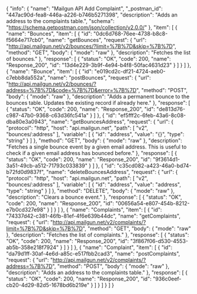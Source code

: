 {
  "info": {
    "name": "Mailgun API Add Complaint",
    "_postman_id": "447ac90d-fea8-446a-a226-b746b5271398",
    "description": "Adds an address to the complaints table.",
    "schema": "https://schema.getpostman.com/json/collection/v2.0.0/"
  },
  "item": [
    {
      "name": "Bounces",
      "item": [
        {
          "id": "0dc6d768-76ee-4738-b8c8-f5664e717cb0",
          "name": "getBounces",
          "request": {
            "url": "http://api.mailgun.net/v2/bounces/?limit=%7B%7D&skip=%7B%7D",
            "method": "GET",
            "body": {
              "mode": "raw"
            },
            "description": "Fetches the list of bounces."
          },
          "response": [
            {
              "status": "OK",
              "code": 200,
              "name": "Response_200",
              "id": "13d4e229-3b9f-4e94-b4f8-50fac4631d23"
            }
          ]
        }
      ]
    },
    {
      "name": "Bounce",
      "item": [
        {
          "id": "e019cd2c-df21-4724-aeb0-c7ebb8da552a",
          "name": "postBounces",
          "request": {
            "url": "http://api.mailgun.net/v2/bounces/?address=%7B%7D&code=%7B%7D&error=%7B%7D",
            "method": "POST",
            "body": {
              "mode": "raw"
            },
            "description": "Adds a permanent bounce to the bounces table. Updates the existing record if already here."
          },
          "response": [
            {
              "status": "OK",
              "code": 200,
              "name": "Response_200",
              "id": "de813d76-c987-47b0-9368-c63d36fc541a"
            }
          ]
        },
        {
          "id": "ef5fff2c-6feb-43a6-8c08-dba80e3a0943",
          "name": "getBouncesAddress",
          "request": {
            "url": {
              "protocol": "http",
              "host": "api.mailgun.net",
              "path": [
                "v2",
                "bounces/:address"
              ],
              "variable": [
                {
                  "id": "address",
                  "value": "{}",
                  "type": "string"
                }
              ]
            },
            "method": "GET",
            "body": {
              "mode": "raw"
            },
            "description": "Fetches a single bounce event by a given email address. This is useful to check if a given email address has bounced before."
          },
          "response": [
            {
              "status": "OK",
              "code": 200,
              "name": "Response_200",
              "id": "9f3614d1-3a51-49cb-a512-71793c033839"
            }
          ]
        },
        {
          "id": "c35cd082-a423-46a0-bd74-b72fd0d9837f",
          "name": "deleteBouncesAddress",
          "request": {
            "url": {
              "protocol": "http",
              "host": "api.mailgun.net",
              "path": [
                "v2",
                "bounces/:address"
              ],
              "variable": [
                {
                  "id": "address",
                  "value": "address",
                  "type": "string"
                }
              ]
            },
            "method": "DELETE",
            "body": {
              "mode": "raw"
            },
            "description": "Clears a bounce event."
          },
          "response": [
            {
              "status": "OK",
              "code": 200,
              "name": "Response_200",
              "id": "00656a54-e807-454b-8212-e7b0cd327e98"
            }
          ]
        }
      ]
    },
    {
      "name": "Complaints",
      "item": [
        {
          "id": "74337d42-c381-46fb-81ef-4f6e639b44dc",
          "name": "getComplaints",
          "request": {
            "url": "http://api.mailgun.net/v2/complaints/?limit=%7B%7D&skip=%7B%7D",
            "method": "GET",
            "body": {
              "mode": "raw"
            },
            "description": "Fetches the list of complaints."
          },
          "response": [
            {
              "status": "OK",
              "code": 200,
              "name": "Response_200",
              "id": "3f867f06-d530-4553-ab5b-358e218f7924"
            }
          ]
        }
      ]
    },
    {
      "name": "Complaint",
      "item": [
        {
          "id": "da79d1ff-30af-4e6d-a85c-e517fbb2cad3",
          "name": "postComplaints",
          "request": {
            "url": "http://api.mailgun.net/v2/complaints/?address=%7B%7D",
            "method": "POST",
            "body": {
              "mode": "raw"
            },
            "description": "Adds an address to the complaints table."
          },
          "response": [
            {
              "status": "OK",
              "code": 200,
              "name": "Response_200",
              "id": "936c0eef-cb20-4d29-82d5-1678bd6b219e"
            }
          ]
        }
      ]
    }
  ]
}